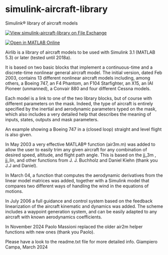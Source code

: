 # simulink-aircraft-library
Simulink&reg; library of aircraft models

[![View simulink-aircraft-library on File Exchange](https://www.mathworks.com/matlabcentral/images/matlab-file-exchange.svg)](https://www.mathworks.com/matlabcentral/fileexchange/3019-simulink-aircraft-library)

[![Open in MATLAB Online](https://www.mathworks.com/images/responsive/global/open-in-matlab-online.svg)](https://matlab.mathworks.com/open/github/v1?repo=giampy1969/simulink-aircraft-library)

Airlib is a library of aircraft models to be used with Simulink 3.1 (MATLAB 5.3) or later (tested until 2018a).

It is based on two basic blocks that implement a continuous-time and a discrete-time nonlinear general aircraft model.
The initial version, dated Feb 2003, contains 13 different nonlinear aircraft models including, among others, a Boeing 747, an F4 Phantom, an F104 Starfighter, an X15, an IAI Pioneer (unmanned), a Convair 880 and four different Cessna models.

Each model is a link to one of the two library blocks, but of course with different parameters on the mask. Indeed, the type of aircraft is entirely specified by the inertial and aerodynamic parameters typed on the mask, which also includes a very detailed help that describes the meaning of inputs, states, outputs and mask parameters.

An example showing a Boeing 747 in a (closed loop) straight and level flight is also given.

In May 2003 a very effective MATLAB&reg; function (air3m.m) was added to allow the user to easily trim any given aircraft for any combination of desired speed, altitude, and flight path angle. This is based on the jj_3m , jj_lin, and other functions from J. J. Buchholz and Daniel Kiehn (thank you J.J and Daniel).

In March 04, a function that computes the aerodynamic derivatives from the linear model matrices was added, together with a Simulink model that compares two different ways of handling the wind in the equations of motions.

In July 2006 a full guidance and control system based on the feedback linearization of the aircraft kinematic and dynamics was added. The scheme includes a waypoint generation system, and can be easily adapted to any aircraft with known aerodynamics coefficients.

In November 2024 Paolo Massioni replaced the older air2m helper functions with new ones (thank you Paolo).

Please have a look to the readme.txt file for more detailed info.
Giampiero Campa, March 2024
